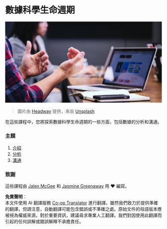 <!--
CO_OP_TRANSLATOR_METADATA:
{
  "original_hash": "dd173fd30fc039a7a299898920680723",
  "translation_date": "2025-08-25T17:40:50+00:00",
  "source_file": "4-Data-Science-Lifecycle/README.md",
  "language_code": "tw"
}
-->
# 數據科學生命週期

![communication](../../../translated_images/communication.06d8e2a88d30d168d661ad9f9f0a4f947ebff3719719cfdaf9ed00a406a01ead.tw.jpg)  
> 圖片由 <a href="https://unsplash.com/@headwayio?utm_source=unsplash&utm_medium=referral&utm_content=creditCopyText">Headway</a> 提供，來自 <a href="https://unsplash.com/s/photos/communication?utm_source=unsplash&utm_medium=referral&utm_content=creditCopyText">Unsplash</a>  

在這些課程中，您將探索數據科學生命週期的一些方面，包括數據的分析和溝通。

### 主題

1. [介紹](14-Introduction/README.md)  
2. [分析](15-analyzing/README.md)  
3. [溝通](16-communication/README.md)  

### 致謝

這些課程由 [Jalen McGee](https://twitter.com/JalenMCG) 和 [Jasmine Greenaway](https://twitter.com/paladique) 用 ❤️ 編寫。

**免責聲明**：  
本文件使用 AI 翻譯服務 [Co-op Translator](https://github.com/Azure/co-op-translator) 進行翻譯。雖然我們致力於提供準確的翻譯，但請注意，自動翻譯可能包含錯誤或不準確之處。原始文件的母語版本應被視為權威來源。對於重要資訊，建議尋求專業人工翻譯。我們對因使用此翻譯而引起的任何誤解或錯誤解釋不承擔責任。